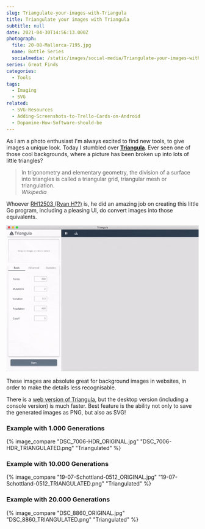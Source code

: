 ```yaml
---
slug: Triangulate-your-images-with-Triangula
title: Triangulate your images with Triangula
subtitle: null
date: 2021-04-30T14:56:13.000Z
photograph:
  file: 20-08-Mallorca-7195.jpg
  name: Bottle Series
  socialmedia: /static/images/social-media/Triangulate-your-images-with-Triangula.jpg
series: Great Finds
categories:
  - Tools
tags:
  - Imaging
  - SVG
related:
  - SVG-Resources
  - Adding-Screenshots-to-Trello-Cards-on-Android
  - Dopamine-How-Software-should-be
---
```


As I am a photo enthusiast I'm always excited to find new tools, to give images a unique look. Today I stumbled over [**Triangula**](https://github.com/RH12503/triangula). Ever seen one of those cool backgrounds, where a picture has been broken up into lots of little triangles?

> In trigonometry and elementary geometry, the division of a surface into triangles is called a triangular grid, triangular mesh or triangulation.   
> *Wikipedia*

Whoever [RH12503 (Ryan H??)](https://github.com/RH12503) is, he did an amazing job on creating this little Go program, including a pleasing UI, do convert images into those equivalents.

<!-- more -->

![Triangula UI](Triangulate-your-images-with-Triangula/triangula.gif)

These images are absolute great for background images in websites, in order to make the details less recognisable.

There is a [web version of Triangula](https://rh12503.github.io/triangula/), but the desktop version (including a console version) is much faster. Best feature is the ability not only to save the generated images as PNG, but also as SVG!

### Example with 1.000 Generations

{% image_compare
  "DSC_7006-HDR_ORIGINAL.jpg"
  "DSC_7006-HDR_TRIANGULATED.png"
  "Triangulated"
%}

### Example with 10.000 Generations

{% image_compare
  "19-07-Schottland-0512_ORIGINAL.jpg"
  "19-07-Schottland-0512_TRIANGULATED.png"
  "Triangulated"
%}

### Example with 20.000 Generations

{% image_compare
  "DSC_8860_ORIGINAL.jpg"
  "DSC_8860_TRIANGULATED.png"
  "Triangulated"
%}
